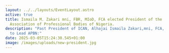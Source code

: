 ```yaml
---
layout: ../../layouts/EventLayout.astro
active: true
title: Ismaila M. Zakari mni, FBR, MIoD, FCA elected President of the
  Association of Professional Bodies of Nigeria.
description: "Past President of ICAN, Alhajai Ismaila Zakari,mni, FCA, Elected
  to Lead APBN:"
date: 2025-03-05T15:24:30.545+01:00
image: /images/uploads/new-president.jpg
---
```

